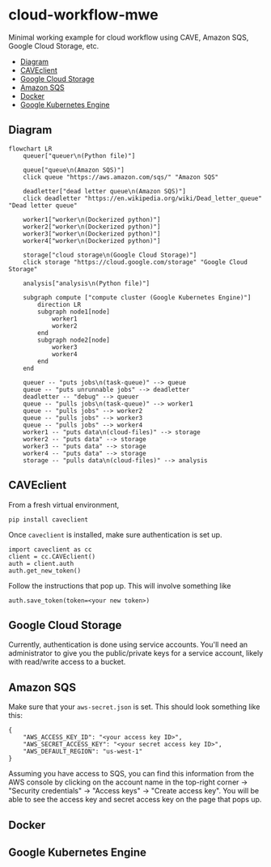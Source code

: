 # cloud-workflow-mwe <!-- omit in toc -->

Minimal working example for cloud workflow using CAVE, Amazon SQS, Google Cloud Storage, etc.

- [Diagram](#diagram)
- [CAVEclient](#caveclient)
- [Google Cloud Storage](#google-cloud-storage)
- [Amazon SQS](#amazon-sqs)
- [Docker](#docker)
- [Google Kubernetes Engine](#google-kubernetes-engine)

## Diagram

```mermaid
flowchart LR
    queuer["queuer\n(Python file)"]

    queue["queue\n(Amazon SQS)"]
    click queue "https://aws.amazon.com/sqs/" "Amazon SQS"

    deadletter["dead letter queue\n(Amazon SQS)"]
    click deadletter "https://en.wikipedia.org/wiki/Dead_letter_queue" "Dead letter queue"

    worker1["worker\n(Dockerized python)"]
    worker2["worker\n(Dockerized python)"]
    worker3["worker\n(Dockerized python)"]
    worker4["worker\n(Dockerized python)"]

    storage["cloud storage\n(Google Cloud Storage)"]
    click storage "https://cloud.google.com/storage" "Google Cloud Storage"

    analysis["analysis\n(Python file)"]

    subgraph compute ["compute cluster (Google Kubernetes Engine)"]
        direction LR
        subgraph node1[node]
            worker1
            worker2
        end
        subgraph node2[node]
            worker3
            worker4
        end
    end

    queuer -- "puts jobs\n(task-queue)" --> queue
    queue -- "puts unrunnable jobs" --> deadletter
    deadletter -- "debug" --> queuer
    queue -- "pulls jobs\n(task-queue)" --> worker1
    queue -- "pulls jobs" --> worker2
    queue -- "pulls jobs" --> worker3
    queue -- "pulls jobs" --> worker4
    worker1 -- "puts data\n(cloud-files)" --> storage
    worker2 -- "puts data" --> storage
    worker3 -- "puts data" --> storage
    worker4 -- "puts data" --> storage
    storage -- "pulls data\n(cloud-files)" --> analysis
```

## CAVEclient

From a fresh virtual environment,

```
pip install caveclient
```

Once `caveclient` is installed, make sure authentication is set up.

```
import caveclient as cc
client = cc.CAVEclient()
auth = client.auth
auth.get_new_token()
```

Follow the instructions that pop up. This will involve something like

```
auth.save_token(token=<your new token>)
```

## Google Cloud Storage

Currently, authentication is done using service accounts. You'll need an administrator to give you
the public/private keys for a service account, likely with read/write access to a bucket.

## Amazon SQS

Make sure that your `aws-secret.json` is set. This should look something like this:

```
{
    "AWS_ACCESS_KEY_ID": "<your access key ID>",
    "AWS_SECRET_ACCESS_KEY": "<your secret access key ID>",
    "AWS_DEFAULT_REGION": "us-west-1"
}
```

Assuming you have access to SQS, you can find this information from the AWS console by
clicking on the account name in the top-right corner -> "Security credentials" -> "Access keys" ->
"Create access key". You will be able to see the access key and secret access key on the page that pops up.

## Docker

## Google Kubernetes Engine
